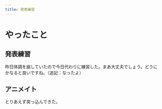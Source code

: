 ```yaml
---
title: 発表練習
---
```


# やったこと

## 発表練習

昨日体調を崩していたので今日代わりに練習した。まあ大丈夫でしょう。どうにかなると良いですね。（追記：なったよ）

## アニメイト

とりあえず突っ込んできた。
